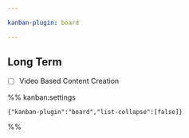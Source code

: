 ```yaml
---

kanban-plugin: board

---
```


## Long Term

- [ ] Video Based Content Creation




%% kanban:settings
```
{"kanban-plugin":"board","list-collapse":[false]}
```
%%